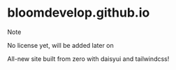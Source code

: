 # bloomdevelop.github.io

> [!NOTE]
> No license yet, will be added later on

All-new site built from zero with daisyui and tailwindcss!
